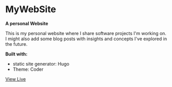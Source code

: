 # MyWebSite
**A personal Website**

This is my personal website where I share software projects I'm working on. I might also add some blog posts with insights and concepts I've explored in the future.

**Built with:**
- static site generator: Hugo
- Theme: Coder

[View Live](https://yraschle.github.io)